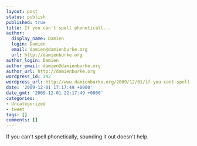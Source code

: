 ```yaml
---
layout: post
status: publish
published: true
title: If you can't spell phoneticall...
author:
  display_name: Damien
  login: Damien
  email: damien@damienburke.org
  url: http://damienburke.org
author_login: Damien
author_email: damien@damienburke.org
author_url: http://damienburke.org
wordpress_id: 342
wordpress_url: http://www.damienburke.org/2009/12/01/if-you-cant-spell-phoneticall/
date: '2009-12-01 17:17:49 +0000'
date_gmt: '2009-12-01 22:17:49 +0000'
categories:
- Uncategorized
- tweet
tags: []
comments: []
---
```

<p>If you can't spell phonetically, sounding it out doesn't help.</p>
